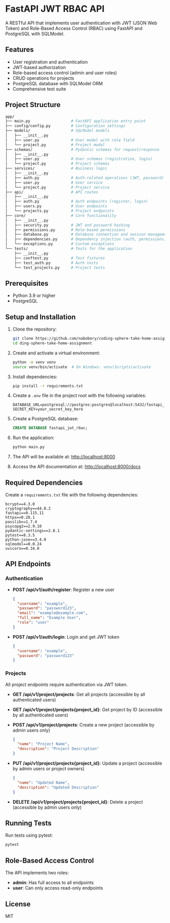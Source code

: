 # FastAPI JWT RBAC API

A RESTful API that implements user authentication with JWT (JSON Web Token) and Role-Based Access Control (RBAC) using FastAPI and PostgreSQL with SQLModel.

## Features

- User registration and authentication
- JWT-based authorization
- Role-based access control (admin and user roles)
- CRUD operations for projects
- PostgreSQL database with SQLModel ORM
- Comprehensive test suite

## Project Structure

```bash
app/
├── main.py                  # FastAPI application entry point
├── config/config.py         # Configuration settings
├── models/                  # SQLModel models
│   ├── __init__.py
│   ├── user.py              # User model with role field
│   └── project.py           # Project model
├── schemas/                 # Pydantic schemas for request/response
│   ├── __init__.py
│   ├── user.py              # User schemas (registration, login)
│   └── project.py           # Project schemas
├── services/                # Business logic
│   ├── __init__.py
│   ├── auth.py              # Auth-related operations (JWT, password)
│   ├── user.py              # User service
│   └── project.py           # Project service
├── api/                     # API routes
│   ├── __init__.py
│   ├── auth.py              # Auth endpoints (register, login)
│   ├── users.py             # User endpoints
│   └── projects.py          # Project endpoints
├── core/                    # Core functionality
│   ├── __init__.py
│   ├── security.py          # JWT and password hashing
│   ├── permissions.py       # Role-based permissions
│   ├── database.py          # Database connection and session management
│   ├── dependencies.py      # Dependency injection (auth, permissions)
│   └── exceptions.py        # Custom exceptions
└── tests/                   # Tests for the application
    ├── __init__.py
    ├── conftest.py          # Test fixtures
    ├── test_auth.py         # Auth tests
    └── test_projects.py     # Project tests
```

## Prerequisites

- Python 3.9 or higher
- PostgreSQL

## Setup and Installation

1. Clone the repository:

   ```bash
   git clone https://github.com/nabobery/coding-sphere-take-home-assignment.git
   cd ding-sphere-take-home-assignment
   ```

2. Create and activate a virtual environment:

   ```bash
   python -m venv venv
   source venv/bin/activate  # On Windows: venv\Scripts\activate
   ```

3. Install dependencies:

   ```bash
   pip install -r requirements.txt
   ```

4. Create a `.env` file in the project root with the following variables:

   ```env
   DATABASE_URL=postgresql://postgres:postgres@localhost:5432/fastapi_jwt_rbac
   SECRET_KEY=your_secret_key_here
   ```

5. Create a PostgreSQL database:

   ```sql
   CREATE DATABASE fastapi_jwt_rbac;
   ```

6. Run the application:

   ```bash
   python main.py
   ```

7. The API will be available at: [http://localhost:8000](http://localhost:8000)
8. Access the API documentation at: [http://localhost:8000/docs](http://localhost:8000/docs)

## Required Dependencies

Create a `requirements.txt` file with the following dependencies:

```
bcrypt==4.3.0
cryptography==44.0.2
fastapi==0.115.11
httpx==0.28.1
passlib==1.7.4
psycopg2==2.9.10
pydantic-settings==2.8.1
pytest==8.3.5
python-jose==3.4.0
sqlmodel==0.0.24
uvicorn==0.34.0
```

## API Endpoints

### Authentication

- **POST /api/v1/auth/register**: Register a new user

  ```json
  {
    "username": "example",
    "password": "password123",
    "email": "example@example.com",
    "full_name": "Example User",
    "role": "user"
  }
  ```

- **POST /api/v1/auth/login**: Login and get JWT token

  ```json
  {
    "username": "example",
    "password": "password123"
  }
  ```

### Projects

All project endpoints require authentication via JWT token.

- **GET /api/v1/project/projects**: Get all projects (accessible by all authenticated users)
- **GET /api/v1/project/projects{project_id}**: Get project by ID (accessible by all authenticated users)
- **POST /api/v1/project/projects**: Create a new project (accessible by admin users only)

  ```json
  {
    "name": "Project Name",
    "description": "Project Description"
  }
  ```

- **PUT /api/v1/project/projects{project_id}**: Update a project (accessible by admin users or project owners)

  ```json
  {
    "name": "Updated Name",
    "description": "Updated Description"
  }
  ```

- **DELETE /api/v1/project/projects{project_id}**: Delete a project (accessible by admin users only)

## Running Tests

Run tests using pytest:

```bash
pytest
```

## Role-Based Access Control

The API implements two roles:

- **admin**: Has full access to all endpoints
- **user**: Can only access read-only endpoints

## License

MIT
